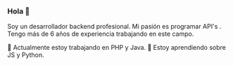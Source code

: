 ### Hola 👋

Soy un desarrollador backend profesional. Mi pasión es programar API's . 
Tengo más de 6 años de experiencia trabajando en este campo.

🔭 Actualmente estoy trabajando en PHP y Java.
🌱 Estoy aprendiendo sobre JS y Python.
